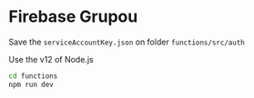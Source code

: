# Firebase Grupou

Save the ```serviceAccountKey.json``` on folder ```functions/src/auth```

Use the v12 of Node.js

```sh
cd functions
npm run dev
```
